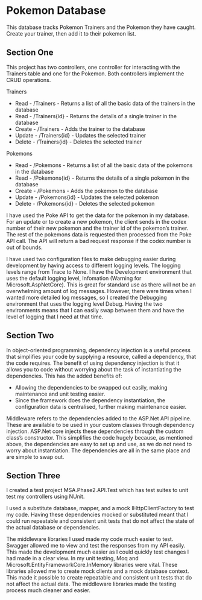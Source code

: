 # Pokemon Database
This database tracks Pokemon Trainers and the Pokemon they have caught. Create your trainer, then add it to their pokemon list.

## Section One
This project has two controllers, one controller for interacting with the Trainers table and one for the Pokemon. Both controllers implement the CRUD operations.

Trainers
* Read - /Trainers - Returns a list of all the basic data of the trainers in the database
* Read  - /Trainers{id} - Returns the details of a single trainer in the database
* Create - /Trainers - Adds the trainer to the database 
* Update - /Trainers{id} - Updates the selected trainer
* Delete - /Trainers{id} - Deletes the selected trainer

Pokemons
* Read - /Pokemons - Returns a list of all the basic data of the pokemons in the database
* Read  - /Pokemons{id} - Returns the details of a single pokemon in the database
* Create - /Pokemons - Adds the pokemon to the database 
* Update - /Pokemons{id} - Updates the selected pokemon
* Delete - /Pokemons{id} - Deletes the selected pokemon

I have used the Poke API to get the data for the pokemon in my database. For an update or to create a new pokemon, the client sends in the codex number of their new pokemon and the trainer id of the pokemon’s trainer. The rest of the pokemons data is requested then processed from the Poke API call.  The API will return a bad request response if the codex number is out of bounds. 

I have used two configuration files to make debugging easier during development by having access to different logging levels. The logging levels range from Trace to None. I have the Development environment that uses the default logging level, Infomation (Warning for Microsoft.AspNetCore). This is great for standard use as there will not be an overwhelming amount of log messages. However, there were times when I wanted more detailed log messages, so I created the Debugging environment that uses the logging level Debug. Having the two environments means that I can easily swap between them and have the level of logging that I need at that time.

## Section Two
In object-oriented programming, dependency injection is a useful process that simplifies your code by supplying a resource, called a dependency, that the code requires. 
The benefit of using dependency injection is that it allows you to code without worrying about the task of instantiating the dependencies. This has the added benefits of:
* Allowing the dependencies to be swapped out easily, making maintenance and unit testing easier.  
* Since the framework does the dependency instantiation, the configuration data is centralised, further making maintenance easier.

Middleware refers to the dependencies added to the ASP.Net API pipeline. These are available to be used in your custom classes through dependency injection. ASP.Net core injects these dependencies through the custom class’s constructor. This simplifies the code hugely because, as mentioned above, the dependencies are easy to set up and use, as we do not need to worry about instantiation. The dependencies are all in the same place and are simple to swap out.

## Section Three
I created a test project MSA.Phase2.API.Test which has test suites to unit test my controllers using NUnit. 

I used a substitute database, mapper, and a mock IHttpClientFactory to test my code. Having these dependencies mocked or substituted meant that I could run repeatable and consistent unit tests that do not affect the state of the actual database or dependencies.

The middleware libraries I used made my code much easier to test. Swagger allowed me to view and test the responses from my API easily. This made the development much easier as I could quickly test changes I had made in a clear view. In my unit testing, Moq and Microsoft.EntityFrameworkCore.InMemory libraries were vital. These libraries allowed me to create mock clients and a mock database context. This made it possible to create repeatable and consistent unit tests that do not affect the actual data. The middleware libraries made the testing process much cleaner and easier.



